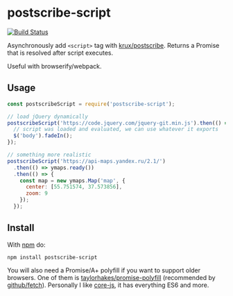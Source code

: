 
# postscribe-script

[![Build Status](https://travis-ci.org/futpib/postscribe-script.svg?branch=master)](https://travis-ci.org/futpib/postscribe-script)

Asynchronously add `<script>` tag with [krux/postscribe](https://github.com/krux/postscribe).
Returns a Promise that is resolved after script executes.

Useful with browserify/webpack.

## Usage

```js
const postscribeScript = require('postscribe-script');

// load jQuery dynamically
postscribeScript('https://code.jquery.com/jquery-git.min.js').then(() => {
  // script was loaded and evaluated, we can use whatever it exports
  $('body').fadeIn();
});

// something more realistic
postscribeScript('https://api-maps.yandex.ru/2.1/')
  .then(() => ymaps.ready())
  .then(() => {
    const map = new ymaps.Map('map', {
      center: [55.751574, 37.573856],
      zoom: 9
    });
  });

```

## Install

With [npm](https://www.npmjs.com/) do:

```
npm install postscribe-script
```

You will also need a Promise/A+ polyfill if you want to support older browsers.
One of them is [taylorhakes/promise-polyfill](https://github.com/taylorhakes/promise-polyfill) (recommended by [github/fetch](https://github.com/github/fetch)).
Personally I like [core-js](https://github.com/zloirock/core-js), it has everything ES6 and more.
